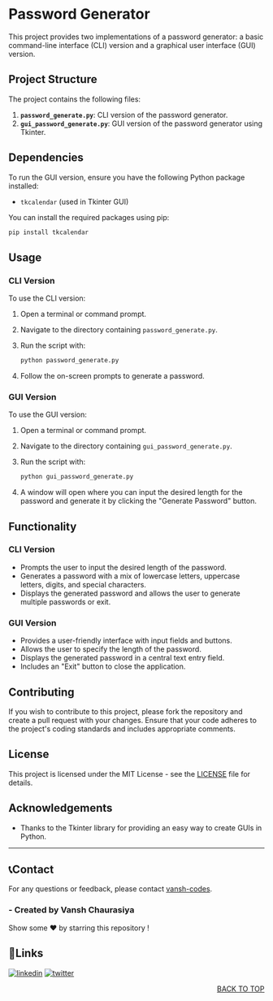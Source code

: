 # Password Generator

This project provides two implementations of a password generator: a basic command-line interface (CLI) version and a graphical user interface (GUI) version. 

## Project Structure

The project contains the following files:

1. **`password_generate.py`**: CLI version of the password generator.
2. **`gui_password_generate.py`**: GUI version of the password generator using Tkinter.

## Dependencies

To run the GUI version, ensure you have the following Python package installed:

- `tkcalendar` (used in Tkinter GUI)

You can install the required packages using pip:

```bash
pip install tkcalendar
```

## Usage

### CLI Version

To use the CLI version:

1. Open a terminal or command prompt.
2. Navigate to the directory containing `password_generate.py`.
3. Run the script with:

    ```bash
    python password_generate.py
    ```

4. Follow the on-screen prompts to generate a password.

### GUI Version

To use the GUI version:

1. Open a terminal or command prompt.
2. Navigate to the directory containing `gui_password_generate.py`.
3. Run the script with:

    ```bash
    python gui_password_generate.py
    ```

4. A window will open where you can input the desired length for the password and generate it by clicking the "Generate Password" button.

## Functionality

### CLI Version

- Prompts the user to input the desired length of the password.
- Generates a password with a mix of lowercase letters, uppercase letters, digits, and special characters.
- Displays the generated password and allows the user to generate multiple passwords or exit.

### GUI Version

- Provides a user-friendly interface with input fields and buttons.
- Allows the user to specify the length of the password.
- Displays the generated password in a central text entry field.
- Includes an "Exit" button to close the application.

## Contributing

If you wish to contribute to this project, please fork the repository and create a pull request with your changes. Ensure that your code adheres to the project's coding standards and includes appropriate comments.

## License

This project is licensed under the MIT License - see the [LICENSE](LICENSE) file for details.

## Acknowledgements

- Thanks to the Tkinter library for providing an easy way to create GUIs in Python.

--- 

## 📞Contact

For any questions or feedback, please contact [vansh-codes](https://github.com/vansh-codes).

### - Created by **Vansh Chaurasiya** 
Show some ❤️ by starring this repository !


## 🔗Links
[![linkedin](https://img.shields.io/badge/linkedin-0A66C2?style=for-the-badge&logo=linkedin&logoColor=white)](https://www.linkedin.com/in/vanshchaurasiya24)
[![twitter](https://img.shields.io/badge/twitter-1DA1F2?style=for-the-badge&logo=twitter&logoColor=white)](https://www.twitter.com/vanshchaurasiy4) <p align="right"><a href="#top">BACK TO TOP</a></p>